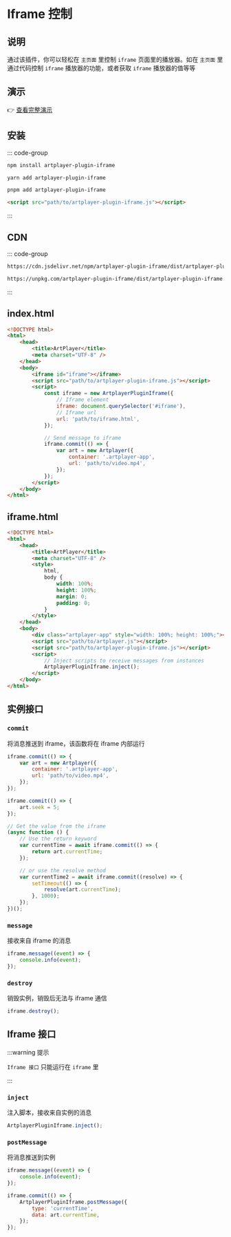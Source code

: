 # Iframe 控制

## 说明

通过该插件，你可以轻松在 `主页面` 里控制 `iframe` 页面里的播放器。如在 `主页面` 里通过代码控制 `iframe` 播放器的功能，或者获取 `iframe` 播放器的值等等

## 演示

👉 [查看完整演示](https://artplayer.org/?libs=./uncompiled/artplayer-plugin-iframe/index.js&example=iframe)

## 安装

::: code-group

```bash [npm]
npm install artplayer-plugin-iframe
```

```bash [yarn]
yarn add artplayer-plugin-iframe
```

```bash [pnpm]
pnpm add artplayer-plugin-iframe
```

```html [script]
<script src="path/to/artplayer-plugin-iframe.js"></script>
```

:::

## CDN

::: code-group

```bash [jsdelivr.net]
https://cdn.jsdelivr.net/npm/artplayer-plugin-iframe/dist/artplayer-plugin-iframe.js
```

```bash [unpkg.com]
https://unpkg.com/artplayer-plugin-iframe/dist/artplayer-plugin-iframe.js
```

:::

## index.html

```html showLineNumbers title="index.html"
<!DOCTYPE html>
<html>
    <head>
        <title>ArtPlayer</title>
        <meta charset="UTF-8" />
    </head>
    <body>
        <iframe id="iframe"></iframe>
        <script src="path/to/artplayer-plugin-iframe.js"></script>
        <script>
            const iframe = new ArtplayerPluginIframe({
                // Iframe element
                iframe: document.querySelector('#iframe'),
                // Iframe url
                url: 'path/to/iframe.html',
            });

            // Send message to iframe
            iframe.commit(() => {
                var art = new Artplayer({
                    container: '.artplayer-app',
                    url: 'path/to/video.mp4',
                });
            });
        </script>
    </body>
</html>
```

## iframe.html

```html showLineNumbers title="iframe.html"
<!DOCTYPE html>
<html>
    <head>
        <title>ArtPlayer</title>
        <meta charset="UTF-8" />
        <style>
            html,
            body {
                width: 100%;
                height: 100%;
                margin: 0;
                padding: 0;
            }
        </style>
    </head>
    <body>
        <div class="artplayer-app" style="width: 100%; height: 100%;"></div>
        <script src="path/to/artplayer.js"></script>
        <script src="path/to/artplayer-plugin-iframe.js"></script>
        <script>
            // Inject scripts to receive messages from instances
            ArtplayerPluginIframe.inject();
        </script>
    </body>
</html>
```

## 实例接口

### `commit`

将消息推送到 iframe，该函数将在 iframe 内部运行

```js
iframe.commit(() => {
    var art = new Artplayer({
        container: '.artplayer-app',
        url: 'path/to/video.mp4',
    });
});

iframe.commit(() => {
    art.seek = 5;
});

// Get the value from the iframe
(async function () {
    // Use the return keyword
    var currentTime = await iframe.commit(() => {
        return art.currentTime;
    });

    // or use the resolve method
    var currentTime2 = await iframe.commit((resolve) => {
        setTimeout(() => {
            resolve(art.currentTime);
        }, 1000);
    });
})();
```

### `message`

接收来自 iframe 的消息

```js
iframe.message((event) => {
    console.info(event);
});
```

### `destroy`

销毁实例，销毁后无法与 iframe 通信

```js
iframe.destroy();
```

## Iframe 接口

:::warning 提示

`Iframe 接口` 只能运行在 `iframe` 里

:::

### `inject`

注入脚本，接收来自实例的消息

```js
ArtplayerPluginIframe.inject();
```

### `postMessage`

将消息推送到实例

```js
iframe.message((event) => {
    console.info(event);
});

iframe.commit(() => {
    ArtplayerPluginIframe.postMessage({
        type: 'currentTime',
        data: art.currentTime,
    });
});
```
